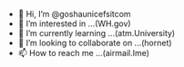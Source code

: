 - 👋 Hi, I’m @goshaunicefsitcom
- 👀 I’m interested in ...(WH.gov)
- 🌱 I’m currently learning ...(atm.University)
- 💞️ I’m looking to collaborate on ...(hornet)
- 📫 How to reach me ...(airmail.Ime)

<!---
goshaunicefsitcom/goshaunicefsitcom is a ✨ special ✨ repository because its `README.md` (this file) appears on your GitHub profile.
You can click the Preview link to take a look at your changes.
--->
